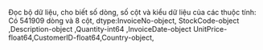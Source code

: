 Đọc bộ dữ liệu, cho biết số dòng, số cột và kiểu dữ liệu của các thuộc tính: Có 541909 dòng và 8 cột, dtype:InvoiceNo-object, StockCode-object ,Description-object ,Quantity-int64  ,InvoiceDate-object UnitPrice-float64,CustomerID-float64,Country-object, 